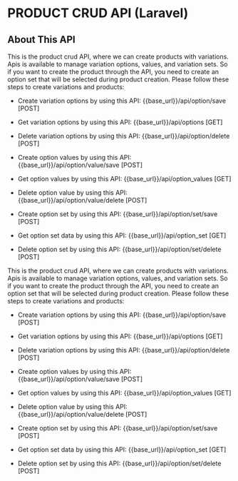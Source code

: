 <p align="center"><h1 class="heading">PRODUCT CRUD API (Laravel)</h1></p>

## About This API

This is the product crud API, where we can create products with variations. Apis is available to manage variation options, values, and variation sets. So if you want to create the product through the API, you need to create an option set that will be selected during product creation. Please follow these steps to create variations and products:

- Create variation options by using this API: {{base_url}}/api/option/save [POST]
- Get variation options by using this API: {{base_url}}/api/options [GET]
- Delete variation options by using this API: {{base_url}}/api/option/delete [POST]

- Create option values by using this API: {{base_url}}/api/option/value/save [POST]
- Get option values by using this API: {{base_url}}/api/option_values [GET]
- Delete option value by using this API: {{base_url}}/api/option/value/delete [POST]

- Create option set by using this API: {{base_url}}/api/option/set/save [POST]
- Get option set data by using this API: {{base_url}}/api/option_set [GET]
- Delete option set by using this API: {{base_url}}/api/option/set/delete [POST]

This is the product crud API, where we can create products with variations. Apis is available to manage variation options, values, and variation sets. So if you want to create the product through the API, you need to create an option set that will be selected during product creation. Please follow these steps to create variations and products:

- Create variation options by using this API: {{base_url}}/api/option/save [POST]
- Get variation options by using this API: {{base_url}}/api/options [GET]
- Delete variation options by using this API: {{base_url}}/api/option/delete [POST]

- Create option values by using this API: {{base_url}}/api/option/value/save [POST]
- Get option values by using this API: {{base_url}}/api/option_values [GET]
- Delete option value by using this API: {{base_url}}/api/option/value/delete [POST]

- Create option set by using this API: {{base_url}}/api/option/set/save [POST]
- Get option set data by using this API: {{base_url}}/api/option_set [GET]
- Delete option set by using this API: {{base_url}}/api/option/set/delete [POST]
